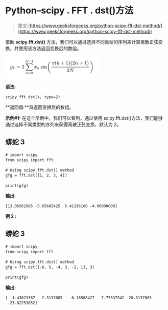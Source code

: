 # Python–scipy . FFT . dst()方法

> 原文:[https://www.geeksforgeeks.org/python-scipy-fft-dst-method/](https://www.geeksforgeeks.org/python-scipy-fft-dst-method/)

借助 **scipy.fft.dst()** 方法，我们可以通过选择不同类型的序列来计算离散正弦变换，并使用该方法返回变换后的数组。

![](img/90be80c05b7b53067dd29e3565062b0e.png)

**语法:**

```
scipy.fft.dst(x, type=2)

```

**返回值:**将返回变换后的数组。

**示例#1:** 在这个示例中，我们可以看到，通过使用 scipy.fft.dst()方法，我们能够通过选择不同类型的序列来获得离散正弦变换，默认为 2。

## 蟒蛇 3

```
# import scipy
from scipy import fft

# Using scipy.fft.dst() method
gfg = fft.dst([1, 2, 3, 4])

print(gfg)
```

**输出:**

```
[13.06562965 -5.65685425  5.41196100 -4.00000000]

```

**例 2 :**

## 蟒蛇 3

```
# import scipy
from scipy import fft

# Using scipy.fft.dst() method
gfg = fft.dst([-6, 5, -4, 3, -2, 1], 3)

print(gfg)
```

**输出:**

```
[ -1.43023367  -2.3137085   -6.16568427  -7.77337942 -20.3137085
 -23.82253852]

```